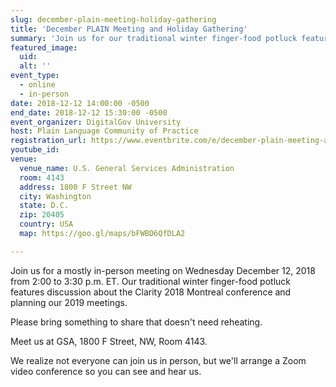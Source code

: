 ```yaml
---
slug: december-plain-meeting-holiday-gathering
title: 'December PLAIN Meeting and Holiday Gathering'
summary: 'Join us for our traditional winter finger-food potluck features discussion about the Clarity 2018 Montreal conference and planning our 2019 meetings.'
featured_image: 
  uid: 
  alt: ''
event_type: 
  - online
  - in-person
date: 2018-12-12 14:00:00 -0500
end_date: 2018-12-12 15:30:00 -0500
event_organizer: DigitalGov University
host: Plain Language Community of Practice 
registration_url: https://www.eventbrite.com/e/december-plain-meeting-and-holiday-gathering-registration-52711328001
youtube_id: 
venue: 
  venue_name: U.S. General Services Administration
  room: 4143
  address: 1800 F Street NW
  city: Washington
  state: D.C.
  zip: 20405
  country: USA
  map: https://goo.gl/maps/bFWBD6QfDLA2

---
```


Join us for a mostly in-person meeting on Wednesday December 12, 2018 from 2:00 to 3:30 p.m. ET. Our traditional winter finger-food potluck features discussion about the Clarity 2018 Montreal conference and planning our 2019 meetings.

Please bring something to share that doesn't need reheating. 

Meet us at GSA, 1800 F Street, NW, Room 4143. 

We realize not everyone can join us in person, but we'll arrange a Zoom video conference so you can see and hear us. 
